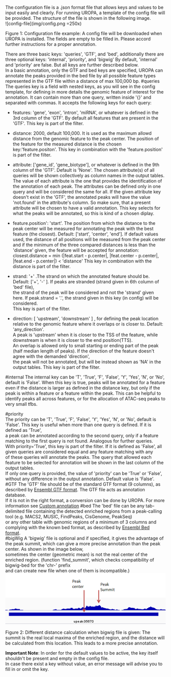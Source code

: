 The configuration file is a .json format file that allows keys and values to be input easily and clearly. 
For running UROPA, a template of the config file will be provided. The structure of the file is shown in the following image.    
![config-file](img/config.png =250x)

Figure 1: Configuration file example: A config file will be downloaded when UROPA is installed. The fields are empty to be filled in. Please accord further instructions for a proper annotation.   

There are three basic keys: 'queries', 'GTF', and 'bed', additionally there are three optional keys: 'internal', 'priority', and 'bigwig'
By default, 'internal' and 'priority' are false. But all keys are further described below.     
In a basic annotation, only the GTF and bed keys are specified, UROPA can annotate the peaks provided in the bed file by all possible feature types represented in the GTF file within a distance of max 100,000 bp. 
#queries 
The queries key is a field with nested keys, as you will see in the config template, for defining in more details the genomic feature of interest for the annotation. It can contain more than one query, written inside '{}' and separated with commas. It accepts the following keys for each query:

+ features: 'gene', 'exon', 'intron', 'miRNA', or whatever is defined in the 3rd column of the 'GTF'. By default all features that are present in the 'GTF'. This key is part of the filter. 

+ distance: 2000, default 100,000. It is used as the maximum allowd distance from the genomic feature to the peak center. The position of the feature for the measured distance is the chosen key:'feature.positon'. This key in combination with the 'feature.position' is part of the filter.              

+ attribute: ['gene_id', 'gene_biotype'], or whatever is defined in the 9th column of the 'GTF'. Default is 'None'. The chosen attribute(s) of all queries will be shown collectively as column names in the output tables. The value of each attribute is the one that provides the identification of the annotation of each peak. The attributes can be defined only in one query and will be considered the same for all. If the given attribute key doesn't exist in the 'GTF', the annotated peaks will have the value 'not.found' in the attribute's column. So make sure, that a present attribute will be chosen to have a valid annotation. This key selects for what the peaks will be annotated, so this is kind of a chosen diplay.

+ feature.position': 'start'. The position from which the distance to the peak center will be measured for annotating the peak with the best feature (the closest). Default:  ['start', 'center', 'end']. If default values used, the distance of all positions will be measured from the peak center and if the minimum of the three compared distances is less than the 'distance' given, the feature will be accepted for annotation: closest.distance = min (|feat.start - p.center|, |feat.center - p.center|, |feat.end - p.center|)   < 'distance' This key in combination with the distance is part of the filter.            

+ strand: '+' .The strand on which the annotated feature should be. Default: ['+', '-' ]. If peaks are stranded (strand given in 6th column of 'bed' file),       
the strand of the peak will be considered and not the 'strand' given here. If peak.strand = '.', the strand given in this key (in config) will be considered.           
This key is part of the filter.                  

+ direction: [ 'upstream', 'downstream' ] , for defining the peak location relative to the genomic feature where it overlaps or is closer to. Default: 'any_direction'.                
A peak is 'upstream' when it is closer to the TSS of the feature, while downstream is when it is closer to the end position(TTS).                 
An overlap is allowed only to small starting or ending part of the peak (half median length of peaks). If the direction of the feature doesn't agree with the demanded 'direction',          
the peak will not be annotated, but will be instead shown as 'NA' in the output tables. This key is part of the filter.         

#internal 
The internal key can be 'T', 'True', 'F', 'False', 'Y', 'Yes', 'N', or 'No', default is 'False'. When this key is true, peaks will be annotated for a feature even if the distance is larger as defined in the distance key, but only if the peak is within a feature or a feature within the peak. This can be helpful to identify peaks all across features, or for the allocation of ATAC-seq peaks to very small tfbs. 

#priority    
The priority can be 'T', 'True', 'F', 'False', 'Y', 'Yes', 'N', or 'No', default is 'False'. This key is useful when more than one query is defined. If it is defined as 'True',              
a peak can be annotated according to the second query, only if a feature matching to the first query is not found. Analogous for further queries.               
With priority='True', this key is part of the filter. If it is defined as 'False', all given queries are considered equal and any feature matching with any              
of these queries will annotate the peaks. The query that allowed each feature to be selected for annotation will be shown in the last column of the output tables.                
If only one query is provided, the value of 'priority' can be 'True' or 'False', without any difference in the output annotation. Default value is 'False'.                 
#GTF 
The 'GTF' file should be of the standard GTF format (9 columns), as described by [Ensembl GTF format](http://www.ensembl.org/info/website/upload/gff.html>). The GTF file acts as annotation database.             
If it is not in the right format, a conversion can be done by UROPA. For more information see [Custom annotation](custom.md)
#bed 
The 'bed' file can be any tab-delimited file containing the detected enriched regions from a peak-calling tool (e.g. MACS2, MUSIC, FindPeaks, CisGenome, PeakSeq)             
or any other table with genomic regions of a minimum of 3 columns and complying with the known bed format, as described by [Ensembl Bed format](http://www.ensembl.org/info/website/upload/bed.html).             
#bigWig 
A 'bigwig' file is optional and if specified, it gives the advantage of the peak summit, which can give a more precise annotation than the peak center. As shown in the image below,             
sometimes the center (geometric mean) is not the real center of the enriched region. (function 'find_summit', which checks compatibility of bigwig-bed for the 'chr-' prefix             
and can create new file when one of them is incompatible.)          
![summit](img/summit.png)

Figure 2: Different distance calculation when bigwig file is given: The summit is the real local maxima of the enriched region, and the distance will be calculated from this location. This leads to a more precise annotation.

**Important Note**: In order for the default values to be active, the key itself shouldn't be present and empty in the config file.                  
In case there exist a key without value, an error message will advise you to fill in or omit the key.  